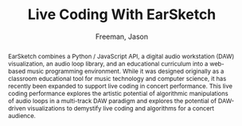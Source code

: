--- 
title: "Live Coding With EarSketch" 
abstract: "EarSketch combines a Python / JavaScript API, a digital audio workstation (DAW) visualization, an audio loop library, and an educational curriculum into a web-based music programming environment. While it was designed originally as a classroom educational tool for music technology and computer science, it has recently been expanded to support live coding in concert performance. This live coding performance explores the artistic potential of algorithmic manipulations of audio loops in a multi-track DAW paradigm and explores the potential of DAW-driven visualizations to demystify live coding and algorithms for a concert audience." 
address: "Atlanta, GA, USA" 
author: "Freeman, Jason"
webAuthor: "Jason Freeman" 
booktitle: "Proceedings of the International Web Audio Conference" 
editor: "Freeman, Jason and Lerch, Alexander and Paradis, Matthew" 
month: "April"
pages: "" 
publisher: "Georgia Tech" 
series: "WAC '16"
track: "Performance"  
year: "2016" 
id: "2016_EA_23" 
tags: year2016
media: https://smartech.gatech.edu/bitstream/handle/1853/54640/livecoding_videostream.html?sequence=8&isAllowed=y 
pdflink: /_data/papers/pdf/2016/2016_23.pdf
ISSN: 2663-5844
---